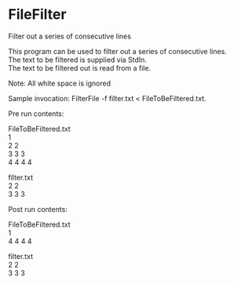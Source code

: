 # FileFilter
Filter out a series of consecutive lines

This program can be used to filter out a series of consecutive lines.               
The text to be filtered is supplied via StdIn.               
The text to be filtered out is read from a file.               

Note: All white space is ignored               

Sample invocation: FilterFile -f filter.txt < FileToBeFiltered.txt.               

Pre run contents:               

FileToBeFiltered.txt               
1                                
2 2                                
3 3  3                             
4 4  4   4                             

filter.txt                                
2 2                                
3 3 3                                


Post run contents:               

FileToBeFiltered.txt               
1                                
4 4  4   4                             

filter.txt                                
2 2                                
3 3 3                                

